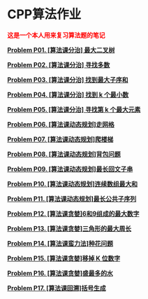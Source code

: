 # CPP算法作业

<font color = red><b />
这是一个本人用来复习算法题的笔记</font>

[Problem P01. [算法课分治] 最大二叉树](/Notes/Problem%20P01.%20[算法课分治]%20最大二叉树.md)

[Problem P02. [算法课分治] 寻找多数](/Notes/Problem%20P02.%20[算法课分治]%20寻找多数.md)

[Problem P03. [算法课分治] 找到最大子序和](/Notes/Problem%20P03.%20[算法课分治]%20找到最大子序和.md)

[Problem P04. [算法课分治] 找到 k 个最小数](/Notes/Problem%20P04.%20[算法课分治]%20找到%20k%20个最小数.md)

[Problem P05. [算法课分治] 寻找第 k 个最大元素](/Notes/Problem%20P05.%20[算法课分治]%20寻找第%20k%20个最大元素.md)

[Problem P06. [算法课动态规划]走网格](/Notes/Problem%20P06.%20[算法课动态规划]走网格.md)

[Problem P07. [算法课动态规划]爬楼梯](/Notes/Problem%20P07.%20[算法课动态规划]爬楼梯.md)

[Problem P08. [算法课动态规划]背包问题](/Notes/Problem%20P08.%20[算法课动态规划]背包问题.md)

[Problem P09. [算法课动态规划]最长回文子串](/Notes/Problem%20P09.%20[算法课动态规划]最长回文子串.md)

[Problem P10. [算法课动态规划]连续数组最大和](/Notes/Problem%20P10.%20[算法课动态规划]连续数组最大和.md)

[Problem P11. [算法课动态规划]最长公共子序列](/Notes/Problem%20P11.%20[算法课动态规划]最长公共子序列.md)

[Problem P12. [算法课贪婪]6和9组成的最大数字](/Notes/Problem%20P12.%20[算法课贪婪]6和9组成的最大数字.md)

[Problem P13. [算法课贪婪]三角形的最大周长](/Notes/Problem%20P13.%20[算法课贪婪]三角形的最大周长.md)

[Problem P14. [算法课蛮力法]种花问题](/Notes/Problem%20P14.%20[算法课蛮力法]种花问题.md)

[Problem P15. [算法课贪婪]移掉 K 位数字](/Notes/Problem%20P15.%20[算法课贪婪]移掉%20K%20位数字.md)

[Problem P16. [算法课贪婪]盛最多的水](/Notes/Problem%20P16.%20[算法课贪婪]盛最多的水.md)

[Problem P17. [算法课回溯]括号生成](/Notes/Problem%20P17.%20[算法课回溯]括号生成.md)
